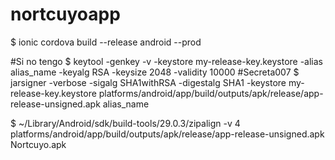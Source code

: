 # nortcuyoapp

$ ionic cordova build --release android --prod

#Si no tengo
$ keytool -genkey -v -keystore my-release-key.keystore -alias alias_name -keyalg RSA -keysize 2048 -validity 10000
#Secreta007
$ jarsigner -verbose -sigalg SHA1withRSA -digestalg SHA1 -keystore my-release-key.keystore platforms/android/app/build/outputs/apk/release/app-release-unsigned.apk alias_name

$ ~/Library/Android/sdk/build-tools/29.0.3/zipalign -v 4 platforms/android/app/build/outputs/apk/release/app-release-unsigned.apk Nortcuyo.apk